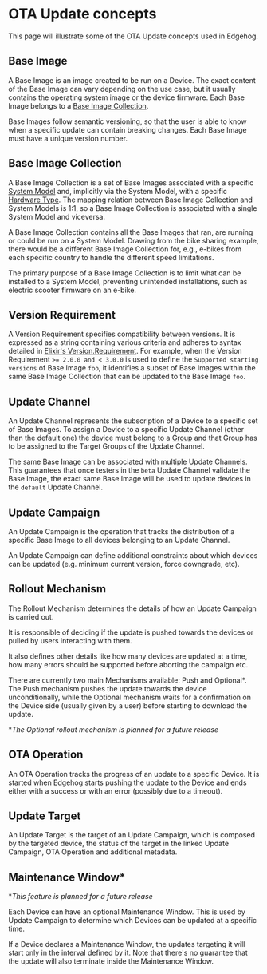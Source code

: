 <!---
  Copyright 2021-2023 SECO Mind Srl

  SPDX-License-Identifier: Apache-2.0
-->

# OTA Update concepts

This page will illustrate some of the OTA Update concepts used in Edgehog.

## Base Image

A Base Image is an image created to be run on a Device. The exact content of the Base Image can vary
depending on the use case, but it usually contains the operating system image or the device
firmware. Each Base Image belongs to a [Base Image Collection](#base-image-collection).

Base Images follow semantic versioning, so that the user is able to know when a specific update can
contain breaking changes. Each Base Image must have a unique version number.

## Base Image Collection

A Base Image Collection is a set of Base Images associated with a specific [System
Model](core_concepts.html#system-model) and, implicitly via the System Model, with a specific [Hardware
Type](core_concepts.html#hardware-type). The mapping relation between Base Image Collection and System Models is 1:1,
so a Base Image Collection is associated with a single System Model and viceversa.

A Base Image Collection contains all the Base Images that ran, are running or could be run on a
System Model. Drawing from the bike sharing example, there would be a different Base Image
Collection for, e.g., e-bikes from each specific country to handle the different speed limitations.

The primary purpose of a Base Image Collection is to limit what can be installed to a System Model,
preventing unintended installations, such as electric scooter firmware on an e-bike.

## Version Requirement

A Version Requirement specifies compatibility between versions. It is expressed as a string containing
various criteria and adheres to syntax detailed in
[Elixir's Version.Requirement](https://hexdocs.pm/elixir/Version.html#module-requirements).
For example, when the Version Requirement `>= 2.0.0 and < 3.0.0` is used to define the
`Supported starting versions` of Base Image `foo`, it identifies a subset of Base Images
within the same Base Image Collection that can be updated to the Base Image `foo`.

## Update Channel

An Update Channel represents the subscription of a Device to a specific set of Base Images.
To assign a Device to a specific Update Channel (other than the default one) the device must
belong to a [Group](core_concepts.html#group) and that Group has to be assigned to the Target Groups of the Update
Channel.

The same Base Image can be associated with multiple Update Channels. This guarantees
that once testers in the `beta` Update Channel validate the Base Image, the exact same Base Image
will be used to update devices in the `default` Update Channel.

## Update Campaign

An Update Campaign is the operation that tracks the distribution of a specific Base Image to all
devices belonging to an Update Channel.

An Update Campaign can define additional constraints about which devices can be updated (e.g.
minimum current version, force downgrade, etc).

## Rollout Mechanism

The Rollout Mechanism determines the details of how an Update Campaign is carried out.

It is responsible of deciding if the update is pushed towards the devices or pulled by users
interacting with them.

It also defines other details like how many devices are updated at a time, how many errors should be
supported before aborting the campaign etc.

There are currently two main Mechanisms available: Push and Optional*. The Push mechanism pushes the
update towards the device unconditionally, while the Optional mechanism waits for a confirmation on
the Device side (usually given by a user) before starting to download the update.

*_The Optional rollout mechanism is planned for a future release_

## OTA Operation

An OTA Operation tracks the progress of an update to a specific Device. It is started when Edgehog
starts pushing the update to the Device and ends either with a success or with an error (possibly
due to a timeout).

## Update Target

An Update Target is the target of an Update Campaign, which is composed by the targeted device, 
the status of the target in the linked Update Campaign, OTA Operation and additional metadata.

## Maintenance Window*

*_This feature is planned for a future release_

Each Device can have an optional Maintenance Window. This is used by Update Campaign to determine
which Devices can be updated at a specific time.

If a Device declares a Maintenance Window, the updates targeting it will start only in the interval
defined by it. Note that there's no guarantee that the update will also terminate inside the
Maintenance Window.
